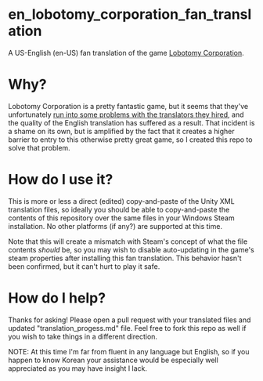# en_lobotomy_corporation_fan_translation
A US-English (en-US) fan translation of the game [Lobotomy Corporation](https://store.steampowered.com/app/568220/Lobotomy_Corporation__Monster_Management_Simulation/).

# Why?
Lobotomy Corporation is a pretty fantastic game, but it seems that they've unfortunately [run into some problems with the translators they hired](https://www.reddit.com/r/LobotomyCorp/comments/7t4jw3/hi_guys_id_like_to_talk_about_eng_translation/?st=jk1zk2dx&sh=151bccf1), and the quality of the English translation has suffered as a result. That incident is a shame on its own, but is amplified by the fact that it creates a higher barrier to entry to this otherwise pretty great game, so I created this repo to solve that problem.

# How do I use it?
This is more or less a direct (edited) copy-and-paste of the Unity XML translation files, so ideally you should be able to copy-and-paste the contents of this repository over the same files in your Windows Steam installation. No other platforms (if any?) are supported at this time.

Note that this will create a mismatch with Steam's concept of what the file contents _should_ be, so you may wish to disable auto-updating in the game's steam properties after installing this fan translation. This behavior hasn't been confirmed, but it can't hurt to play it safe.

# How do I help?
Thanks for asking! Please open a pull request with your translated files and updated "translation_progess.md" file. Feel free to fork this repo as well if you wish to take things in a different direction.

NOTE: At this time I'm far from fluent in any language but English, so if you happen to know Korean your assistance would be especially well appreciated as you may have insight I lack.
